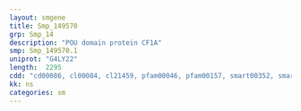 ```yaml
---
layout: smgene
title: Smp_149570
grp: Smp_14
description: "POU domain protein CF1A"
smp: Smp_149570.1
uniprot: "G4LY22"
length:  2295
cdd: "cd00086, cl00084, cl21459, pfam00046, pfam00157, smart00352, smart00389"
kk: ns
categories: sm
---
```

